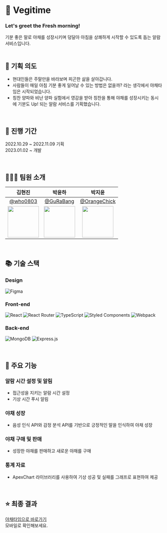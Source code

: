 # 🥗 Vegitime

### Let's greet the Fresh morning!
<div> 기분 좋은 말로 야채를 성장시키며 덩달아 아침을 상쾌하게 시작할 수 있도록 돕는 알람 서비스입니다.</div>
<br>

## 🤔 기획 의도
- 현대인들은 주말만을 바라보며 피곤한 삶을 살아갑니다. 
- 사람들이 매일 아침 기분 좋게 일어날 수 있는 방법은 없을까? 라는 생각에서 야채타임은 시작되었습니다.
- 칭찬 양파와 비난 양파 실험에서 영감을 받아 칭찬을 통해 야채를 성장시키는 동시에 기분도 Up! 되는 알람 서비스를 기획했습니다. 

<br>

## 📅 진행 기간

2022.10.29 ~ 2022.11.09 기획
<br>
2023.01.02 ~ 개발

<br>

## 👩‍👧‍👦 팀원 소개

|                                    김현진                                    |                                    박윤하                                    |                                    박지윤                                    |
| :--------------------------------------------------------------------------: | :--------------------------------------------------------------------------: | :--------------------------------------------------------------------------: |
|                [@who0803](https://github.com/who0803)                |                  [@GuRaBang](https://github.com/GuRaBang)                   |             [@OrangeChick](https://github.com/OrangeChick)              |
| <img src="https://avatars.githubusercontent.com/u/65334125?v=4" width="100"> | <img src="https://avatars.githubusercontent.com/u/87111950?v=4" width="100"> | <img src="https://avatars.githubusercontent.com/u/99635366?v=4" width="100"> |

<br>

## 📚 기술 스택
### Design
![Figma](https://img.shields.io/badge/figma-%23F24E1E.svg?style=for-the-badge&logo=figma&logoColor=white)

### Front-end
![React](https://img.shields.io/badge/react-%2320232a.svg?style=for-the-badge&logo=react&logoColor=%2361DAFB)
![React Router](https://img.shields.io/badge/React_Router-CA4245?style=for-the-badge&logo=react-router&logoColor=white)
![TypeScript](https://img.shields.io/badge/typescript-%23007ACC.svg?style=for-the-badge&logo=typescript&logoColor=white)
![Styled Components](https://img.shields.io/badge/styled--components-DB7093?style=for-the-badge&logo=styled-components&logoColor=white)
![Webpack](https://img.shields.io/badge/webpack-%238DD6F9.svg?style=for-the-badge&logo=webpack&logoColor=black)

### Back-end
![MongoDB](https://img.shields.io/badge/MongoDB-%234ea94b.svg?style=for-the-badge&logo=mongodb&logoColor=white)
![Express.js](https://img.shields.io/badge/express.js-%23404d59.svg?style=for-the-badge&logo=express&logoColor=%2361DAFB)

<br>

## 📌 주요 기능
### 알람 시간 설정 및 알림 
  - 접근성을 지키는 알람 시간 설정
  - 기상 시간 푸시 알림

### 야채 성장
  - 음성 인식 API와 감정 분석 API를 기반으로 긍정적인 말을 인식하여 야채 성장 

### 야채 구매 및 판매
  - 성장한 야채를 판매하고 새로운 야채를 구매

### 통계 자료 
  - ApexChart 라이브러리를 사용하여 기상 성공 및 실패를 그래프로 표현하여 제공

<br>

## ⭐ 최종 결과
[야채타임으로 바로가기](https://vegitime-376814.du.r.appspot.com/)
<br>
모바일로 확인해보세요.


